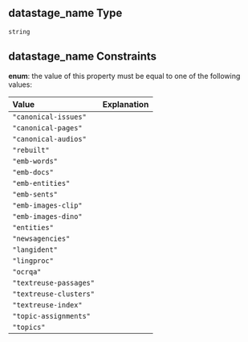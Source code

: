 ## datastage\_name Type

`string`

## datastage\_name Constraints

**enum**: the value of this property must be equal to one of the following values:

| Value                  | Explanation |
| :--------------------- | :---------- |
| `"canonical-issues"`   |             |
| `"canonical-pages"`    |             |
| `"canonical-audios"`   |             |
| `"rebuilt"`            |             |
| `"emb-words"`          |             |
| `"emb-docs"`           |             |
| `"emb-entities"`       |             |
| `"emb-sents"`          |             |
| `"emb-images-clip"`    |             |
| `"emb-images-dino"`    |             |
| `"entities"`           |             |
| `"newsagencies"`       |             |
| `"langident"`          |             |
| `"lingproc"`           |             |
| `"ocrqa"`              |             |
| `"textreuse-passages"` |             |
| `"textreuse-clusters"` |             |
| `"textreuse-index"`    |             |
| `"topic-assignments"`  |             |
| `"topics"`             |             |
